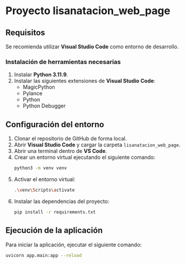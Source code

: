 # Proyecto lisanatacion_web_page

## Requisitos

Se recomienda utilizar **Visual Studio Code** como entorno de desarrollo.

### Instalación de herramientas necesarias
1. Instalar **Python 3.11.9**.
2. Instalar las siguientes extensiones de **Visual Studio Code**:
   - MagicPython
   - Pylance
   - Python
   - Python Debugger

## Configuración del entorno

1. Clonar el repositorio de GitHub de forma local.
2. Abrir **Visual Studio Code** y cargar la carpeta `lisanatacion_web_page`.
3. Abrir una terminal dentro de **VS Code**.
4. Crear un entorno virtual ejecutando el siguiente comando:
   ```sh
   python3 -m venv venv
   ```
5. Activar el entorno virtual:
   ```sh
   .\venv\Scripts\activate
   ```
6. Instalar las dependencias del proyecto:
   ```sh
   pip install -r requirements.txt
   ```

## Ejecución de la aplicación
Para iniciar la aplicación, ejecutar el siguiente comando:
```sh
uvicorn app.main:app --reload
```

